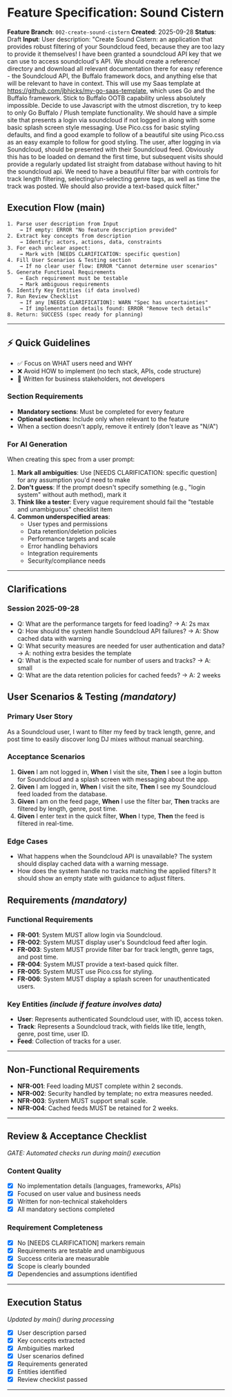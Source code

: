 # Feature Specification: Sound Cistern

**Feature Branch**: `002-create-sound-cistern`
**Created**: 2025-09-28
**Status**: Draft
**Input**: User description: "Create Sound Cistern: an application that provides robust filtering of your Soundcloud feed, because they are too lazy to provide it themselves! I have been granted a soundcloud API key that we can use to access soundcloud's API. We should create a reference/ directory and download all relevant documentation there for easy reference - the Soundcloud API, the Buffalo framework docs, and anything else that will be relevant to have in context. This will use my Saas template at https://github.com/jbhicks/my-go-saas-template, which uses Go and the Buffalo framework. Stick to Buffalo OOTB capability unless absolutely impossible. Decide to use Javascript with the utmost discretion, try to keep to only Go Buffalo / Plush template functionality. We should have a simple site that presents a login via soundcloud if not logged in along with some basic splash screen style messaging. Use Pico.css for basic styling defaults, and find a good example to follow of a beautiful site using Pico.css as an easy example to follow for good styling. The user, after logging in via Soundcloud, should be presented with their Soundcloud feed. Obviously this has to be loaded on demand the first time, but subsequent visits should provide a regularly updated list straight from database without having to hit the soundcloud api. We need to have a beautiful filter bar with controls for track length filtering, selecting/un-selecting genre tags, as well as time the track was posted. We should also provide a text-based quick filter."

## Execution Flow (main)
```
1. Parse user description from Input
    → If empty: ERROR "No feature description provided"
2. Extract key concepts from description
    → Identify: actors, actions, data, constraints
3. For each unclear aspect:
    → Mark with [NEEDS CLARIFICATION: specific question]
4. Fill User Scenarios & Testing section
    → If no clear user flow: ERROR "Cannot determine user scenarios"
5. Generate Functional Requirements
    → Each requirement must be testable
    → Mark ambiguous requirements
6. Identify Key Entities (if data involved)
7. Run Review Checklist
    → If any [NEEDS CLARIFICATION]: WARN "Spec has uncertainties"
    → If implementation details found: ERROR "Remove tech details"
8. Return: SUCCESS (spec ready for planning)
```

---

## ⚡ Quick Guidelines
- ✅ Focus on WHAT users need and WHY
- ❌ Avoid HOW to implement (no tech stack, APIs, code structure)
- 👥 Written for business stakeholders, not developers

### Section Requirements
- **Mandatory sections**: Must be completed for every feature
- **Optional sections**: Include only when relevant to the feature
- When a section doesn't apply, remove it entirely (don't leave as "N/A")

### For AI Generation
When creating this spec from a user prompt:
1. **Mark all ambiguities**: Use [NEEDS CLARIFICATION: specific question] for any assumption you'd need to make
2. **Don't guess**: If the prompt doesn't specify something (e.g., "login system" without auth method), mark it
3. **Think like a tester**: Every vague requirement should fail the "testable and unambiguous" checklist item
4. **Common underspecified areas**:
    - User types and permissions
    - Data retention/deletion policies
    - Performance targets and scale
    - Error handling behaviors
    - Integration requirements
    - Security/compliance needs

---

## Clarifications

### Session 2025-09-28
- Q: What are the performance targets for feed loading? → A: 2s max
- Q: How should the system handle Soundcloud API failures? → A: Show cached data with warning
- Q: What security measures are needed for user authentication and data? → A: nothing extra besides the template
- Q: What is the expected scale for number of users and tracks? → A: small
- Q: What are the data retention policies for cached feeds? → A: 2 weeks

## User Scenarios & Testing *(mandatory)*

### Primary User Story
As a Soundcloud user, I want to filter my feed by track length, genre, and post time to easily discover long DJ mixes without manual searching.

### Acceptance Scenarios
1. **Given** I am not logged in, **When** I visit the site, **Then** I see a login button for Soundcloud and a splash screen with messaging about the app.
2. **Given** I am logged in, **When** I visit the site, **Then** I see my Soundcloud feed loaded from the database.
3. **Given** I am on the feed page, **When** I use the filter bar, **Then** tracks are filtered by length, genre, post time.
4. **Given** I enter text in the quick filter, **When** I type, **Then** the feed is filtered in real-time.

### Edge Cases
- What happens when the Soundcloud API is unavailable? The system should display cached data with a warning message.
- How does the system handle no tracks matching the applied filters? It should show an empty state with guidance to adjust filters.

## Requirements *(mandatory)*

### Functional Requirements
- **FR-001**: System MUST allow login via Soundcloud.
- **FR-002**: System MUST display user's Soundcloud feed after login.
- **FR-003**: System MUST provide filter bar for track length, genre tags, and post time.
- **FR-004**: System MUST provide a text-based quick filter.
- **FR-005**: System MUST use Pico.css for styling.
- **FR-006**: System MUST display a splash screen for unauthenticated users.

### Key Entities *(include if feature involves data)*
- **User**: Represents authenticated Soundcloud user, with ID, access token.
- **Track**: Represents a Soundcloud track, with fields like title, length, genre, post time, user ID.
- **Feed**: Collection of tracks for a user.

---

## Non-Functional Requirements

- **NFR-001**: Feed loading MUST complete within 2 seconds.
- **NFR-002**: Security handled by template; no extra measures needed.
- **NFR-003**: System MUST support small scale.
- **NFR-004**: Cached feeds MUST be retained for 2 weeks.

---

## Review & Acceptance Checklist
*GATE: Automated checks run during main() execution*

### Content Quality
- [x] No implementation details (languages, frameworks, APIs)
- [x] Focused on user value and business needs
- [x] Written for non-technical stakeholders
- [x] All mandatory sections completed

### Requirement Completeness
- [x] No [NEEDS CLARIFICATION] markers remain
- [x] Requirements are testable and unambiguous
- [x] Success criteria are measurable
- [x] Scope is clearly bounded
- [x] Dependencies and assumptions identified

---

## Execution Status
*Updated by main() during processing*

- [x] User description parsed
- [x] Key concepts extracted
- [x] Ambiguities marked
- [x] User scenarios defined
- [x] Requirements generated
- [x] Entities identified
- [x] Review checklist passed

---
